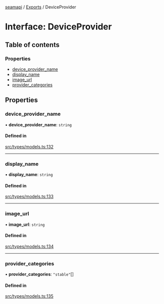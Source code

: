 [seamapi](../README.md) / [Exports](../modules.md) / DeviceProvider

# Interface: DeviceProvider

## Table of contents

### Properties

- [device\_provider\_name](DeviceProvider.md#device_provider_name)
- [display\_name](DeviceProvider.md#display_name)
- [image\_url](DeviceProvider.md#image_url)
- [provider\_categories](DeviceProvider.md#provider_categories)

## Properties

### device\_provider\_name

• **device\_provider\_name**: `string`

#### Defined in

[src/types/models.ts:132](https://github.com/seamapi/javascript/blob/main/src/types/models.ts#L132)

___

### display\_name

• **display\_name**: `string`

#### Defined in

[src/types/models.ts:133](https://github.com/seamapi/javascript/blob/main/src/types/models.ts#L133)

___

### image\_url

• **image\_url**: `string`

#### Defined in

[src/types/models.ts:134](https://github.com/seamapi/javascript/blob/main/src/types/models.ts#L134)

___

### provider\_categories

• **provider\_categories**: ``"stable"``[]

#### Defined in

[src/types/models.ts:135](https://github.com/seamapi/javascript/blob/main/src/types/models.ts#L135)

